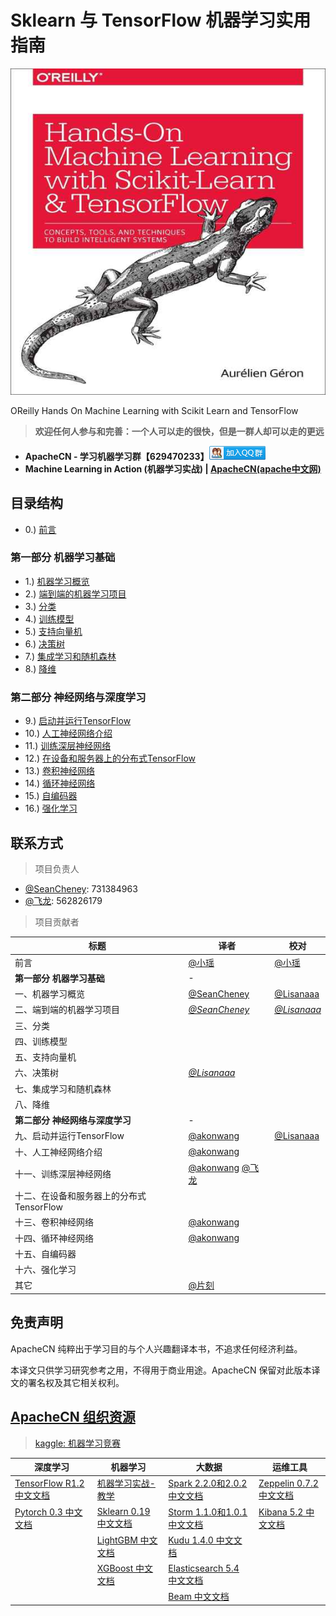# Sklearn 与 TensorFlow 机器学习实用指南

![](images/MainPage/cover.jpg)

OReilly Hands On Machine Learning with Scikit Learn and TensorFlow

> **欢迎任何人参与和完善：一个人可以走的很快，但是一群人却可以走的更远**

* **ApacheCN - 学习机器学习群【629470233】<a target="_blank" href="//shang.qq.com/wpa/qunwpa?idkey=30e5f1123a79867570f665aa3a483ca404b1c3f77737bc01ec520ed5f078ddef"><img border="0" src="/images/MainPage/ApacheCN-group.png" alt="ApacheCN - 学习机器学习群[629470233]" title="ApacheCN - 学习机器学习群[629470233]"></a>**
* **Machine Learning in Action (机器学习实战) | [ApacheCN(apache中文网)](http://cwiki.apachecn.org/)**


## 目录结构

* 0.) [前言](/docs/0.前言.md)

### 第一部分 机器学习基础

* 1.) [机器学习概览](/docs/1.机器学习概览.md)
* 2.) [端到端的机器学习项目](/docs/2.端到端的机器学习项目.md)
* 3.) [分类]()
* 4.) [训练模型]()
* 5.) [支持向量机]()
* 6.) [决策树](/docs/6.决策树.md)
* 7.) [集成学习和随机森林]()
* 8.) [降维]()

### 第二部分 神经网络与深度学习

* 9.) [启动并运行TensorFlow](/docs/9.启动并运行TensorFlow.md)
* 10.) [人工神经网络介绍](/docs/10.人工神经网络介绍.md)
* 11.) [训练深层神经网络](/docs/11.训练深层神经网络.md)
* 12.) [在设备和服务器上的分布式TensorFlow]()
* 13.) [卷积神经网络](/docs/13.卷积神经网络.md)
* 14.) [循环神经网络](/docs/14.循环神经网络.md)
* 15.) [自编码器]()
* 16.) [强化学习]()

## 联系方式

> 项目负责人

* [@SeanCheney](https://www.jianshu.com/u/130f76596b02): 731384963
* [@飞龙](https://github.com/wizardforcel): 562826179

> 项目贡献者

| 标题 | 译者 | 校对 |
| --- | --- | --- |
| 前言 | [@小瑶](https://github.com/chenyyx) | [@小瑶](https://github.com/chenyyx) |
| **第一部分 机器学习基础** | - |
| 一、机器学习概览 | [@SeanCheney](https://www.jianshu.com/u/130f76596b02) | [@Lisanaaa](https://github.com/Lisanaaa) |
| 二、端到端的机器学习项目 | [*@SeanCheney*](https://www.jianshu.com/u/130f76596b02) | [*@Lisanaaa*](https://github.com/Lisanaaa) |
| 三、分类 | |
| 四、训练模型 | |
| 五、支持向量机 | |
| 六、决策树 | [*@Lisanaaa*](https://github.com/Lisanaaa) |
| 七、集成学习和随机森林 | |
| 八、降维 | |
| **第二部分 神经网络与深度学习** | - |
| 九、启动并运行TensorFlow | [@akonwang](https://github.com/wangxupeng) | [@Lisanaaa](https://github.com/Lisanaaa) |
| 十、人工神经网络介绍 | [@akonwang](https://github.com/wangxupeng) |
| 十一、训练深层神经网络 | [@akonwang](https://github.com/wangxupeng) [@飞龙](https://github.com/wizardforcel) | |
| 十二、在设备和服务器上的分布式TensorFlow | |
| 十三、卷积神经网络 | [@akonwang](https://github.com/wangxupeng) |
| 十四、循环神经网络 | [@akonwang](https://github.com/wangxupeng) |
| 十五、自编码器 | |
| 十六、强化学习 | |
| 其它 | [@片刻](https://github.com/jiangzhonglian) |

## 免责声明

ApacheCN 纯粹出于学习目的与个人兴趣翻译本书，不追求任何经济利益。

本译文只供学习研究参考之用，不得用于商业用途。ApacheCN 保留对此版本译文的署名权及其它相关权利。

## [ApacheCN 组织资源](http://www.apachecn.org/)

> [kaggle: 机器学习竞赛](https://github.com/apachecn/kaggle)

| 深度学习 | 机器学习  | 大数据 | 运维工具 |
| --- | --- | --- | --- |
| [TensorFlow R1.2 中文文档](http://cwiki.apachecn.org/pages/viewpage.action?pageId=10030122) | [机器学习实战-教学](https://github.com/apachecn/MachineLearning) | [Spark 2.2.0和2.0.2 中文文档](http://spark.apachecn.org/) | [Zeppelin 0.7.2 中文文档](http://cwiki.apachecn.org/pages/viewpage.action?pageId=10030467) |
| [Pytorch 0.3 中文文档](http://pytorch.apachecn.org) | [Sklearn 0.19 中文文档](http://sklearn.apachecn.org/) | [Storm 1.1.0和1.0.1 中文文档](http://storm.apachecn.org/) | [Kibana 5.2 中文文档](http://cwiki.apachecn.org/pages/viewpage.action?pageId=8159377) |
|  | [LightGBM 中文文档](http://lightgbm.apachecn.org/cn/latest) | [Kudu 1.4.0 中文文档](http://cwiki.apachecn.org/pages/viewpage.action?pageId=10813594) |  |
|  | [XGBoost 中文文档](http://xgboost.apachecn.org/cn/latest)  | [Elasticsearch 5.4 中文文档](http://cwiki.apachecn.org/pages/viewpage.action?pageId=4260364) |
|  |  | [Beam 中文文档](http://beam.apachecn.org/) |

